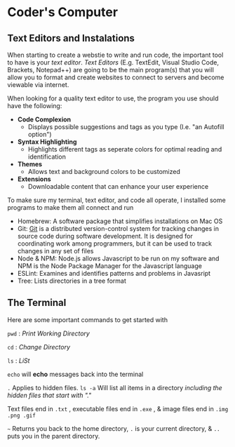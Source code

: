 # Coder's Computer


## Text Editors and Instalations
When starting to create a webstie to write and run code, the important tool to have is your _text editor_. _Text Editors_ (E.g. TextEdit, Visual Studio Code, Brackets, Notepad++) are going to be the main program(s) that you will allow you to format and create websites to connect to servers and become viewable via internet.

When looking for a quality text editor to use, the program you use should have the following:
+ __Code Complexion__
  + Displays possible suggestions and tags as you type (I.e. "an Autofill option")
+ __Syntax Highlighting__
  + Highlights different tags as seperate colors for optimal reading and identification
+ __Themes__
  + Allows text and background colors to be customized
+ __Extensions__
  + Downloadable content that can enhance your user experience
  
To make sure my terminal, text editor, and code all operate, I installed some programs to make them all connect and run
- Homebrew: A software package that simplifies installations on Mac OS
- Git: [Git](https://www.google.com/url?sa=t&rct=j&q=&esrc=s&source=web&cd=&cad=rja&uact=8&ved=2ahUKEwjI7fuEzeLqAhVPbc0KHWQiDNEQmhMwGnoECAwQAg&url=https%3A%2F%2Fen.wikipedia.org%2Fwiki%2FGit&usg=AOvVaw0mR6q4LmK3M4ft3iKkMUI3) is a distributed version-control system for tracking changes in source code during software development. It is designed for coordinating work among programmers, but it can be used to track changes in any set of files
- Node & NPM: Node.js allows Javascript to be run on my software and NPM is the Node Package Manager for the Javascript language
- ESLint: Examines and identifies patterns and problems in Javasript
- Tree: Lists directories in a tree format

  
## The Terminal 
Here are some important commands to get started with

`pwd` : _Print Working Directory_

`cd` : _Change Directory_

`ls` : _LiSt_

`echo` will **echo** messages back into the terminal

`.` Applies to hidden files. `ls -a` Will list all items in a directory _including the hidden files that start with "."_


Text files end in `.txt` , executable files end in `.exe` , &  image files end in `.img .png .gif`


`~` Returns you back to the home directory,
`.` is your current directory, &
`..` puts you in the parent directory.


